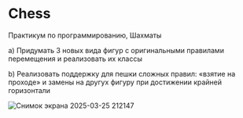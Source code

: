 # Chess
Практикум по программированию, Шахматы

a) Придумать 3 новых вида фигур с оригинальными правилами перемещения и реализовать их классы

b) Реализовать поддержку для пешки сложных правил: «взятие на проходе» и замены на другух фигуру при достижении крайней горизонтали 


![Снимок экрана 2025-03-25 212147](https://github.com/user-attachments/assets/c678851c-a69e-4398-8f05-6d5dd7a17f69)
